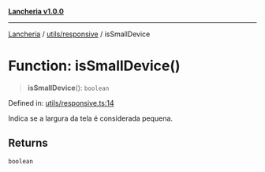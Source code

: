[**Lancheria v1.0.0**](../../../README.md)

***

[Lancheria](../../../README.md) / [utils/responsive](../README.md) / isSmallDevice

# Function: isSmallDevice()

> **isSmallDevice**(): `boolean`

Defined in: [utils/responsive.ts:14](https://github.com/eudavidreis-odev/lancheria/blob/documentacao_inicial/utils/responsive.ts#L14)

Indica se a largura da tela é considerada pequena.

## Returns

`boolean`
